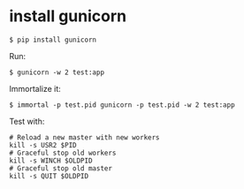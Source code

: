 # install gunicorn

    $ pip install gunicorn

Run:

    $ gunicorn -w 2 test:app

Immortalize it:

    $ immortal -p test.pid gunicorn -p test.pid -w 2 test:app

Test with:

    # Reload a new master with new workers
    kill -s USR2 $PID
    # Graceful stop old workers
    kill -s WINCH $OLDPID
    # Graceful stop old master
    kill -s QUIT $OLDPID
